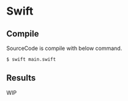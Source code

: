 # Swift

## Compile
SourceCode is compile with below command.

```
$ swift main.swift
```

## Results
WIP